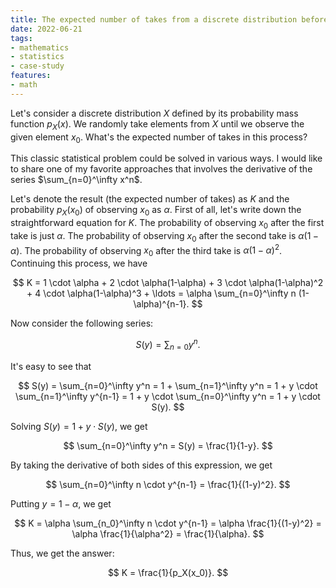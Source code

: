 ```yaml
---
title: The expected number of takes from a discrete distribution before observing the given element
date: 2022-06-21
tags:
- mathematics
- statistics
- case-study
features:
- math
---
```


Let's consider a discrete distribution $X$ defined by its probability mass function $p_X(x)$.
We randomly take elements from $X$ until we observe the given element $x_0$.
What's the expected number of takes in this process?

This classic statistical problem could be solved in various ways.
I would like to share one of my favorite approaches that involves the derivative of the series
  $\sum_{n=0}^\infty x^n$.

<!--more-->

Let's denote the result (the expected number of takes) as $K$
  and the probability $p_X(x_0)$ of observing $x_0$ as $\alpha$.
First of all, let's write down the straightforward equation for $K$.
The probability of observing $x_0$ after the first take is just $\alpha$.
The probability of observing $x_0$ after the second take is $\alpha(1-\alpha)$.
The probability of observing $x_0$ after the third take is $\alpha(1-\alpha)^2$.
Continuing this process, we have

$$
K = 1 \cdot \alpha + 2 \cdot \alpha(1-\alpha) + 3 \cdot \alpha(1-\alpha)^2 + 4 \cdot \alpha(1-\alpha)^3 + \ldots =
  \alpha \sum_{n=0}^\infty n (1-\alpha)^{n-1}.
$$

Now consider the following series:

$$
S(y) = \sum_{n=0} y^n.
$$

It's easy to see that

$$
S(y) = \sum_{n=0}^\infty y^n =
  1 + \sum_{n=1}^\infty y^n =
  1 + y \cdot \sum_{n=1}^\infty y^{n-1} =
  1 + y \cdot \sum_{n=0}^\infty y^n =
  1 + y \cdot S(y).
$$

Solving $S(y) = 1 + y \cdot S(y)$, we get

$$
\sum_{n=0}^\infty y^n = S(y) = \frac{1}{1-y}.
$$

By taking the derivative of both sides of this expression, we get

$$
\sum_{n=0}^\infty n \cdot y^{n-1} = \frac{1}{(1-y)^2}.
$$

Putting $y = 1-\alpha$, we get

$$
K = \alpha \sum_{n_0}^\infty n \cdot y^{n-1} =
  \alpha \frac{1}{(1-y)^2} = \alpha \frac{1}{\alpha^2} = \frac{1}{\alpha}.
$$

Thus, we get the answer:

$$
K = \frac{1}{p_X(x_0)}.
$$
